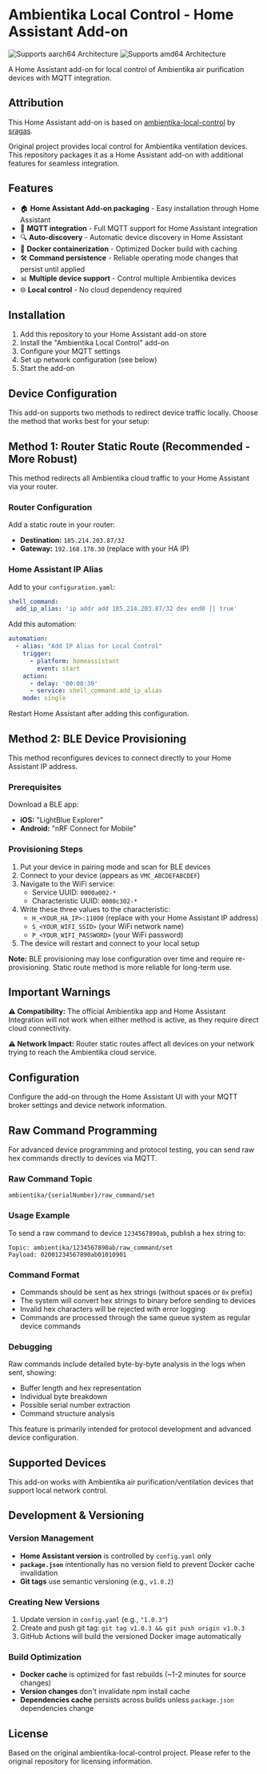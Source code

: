 # Ambientika Local Control - Home Assistant Add-on

![Supports aarch64 Architecture][aarch64-shield]
![Supports amd64 Architecture][amd64-shield]

A Home Assistant add-on for local control of Ambientika air purification devices with MQTT integration.

## Attribution

This Home Assistant add-on is based on [ambientika-local-control](https://github.com/sragas/ambientika-local-control) by [sragas](https://github.com/sragas).

Original project provides local control for Ambientika ventilation devices. This repository packages it as a Home Assistant add-on with additional features for seamless integration.

## Features

- 🏠 **Home Assistant Add-on packaging** - Easy installation through Home Assistant
- 📡 **MQTT integration** - Full MQTT support for Home Assistant integration
- 🔍 **Auto-discovery** - Automatic device discovery in Home Assistant
- 🐳 **Docker containerization** - Optimized Docker build with caching
- 🛠️ **Command persistence** - Reliable operating mode changes that persist until applied
- 📊 **Multiple device support** - Control multiple Ambientika devices
- 🌐 **Local control** - No cloud dependency required

## Installation

1. Add this repository to your Home Assistant add-on store
2. Install the "Ambientika Local Control" add-on
3. Configure your MQTT settings
4. Set up network configuration (see below)
5. Start the add-on

## Device Configuration

This add-on supports two methods to redirect device traffic locally. Choose the method that works best for your setup:

## Method 1: Router Static Route (Recommended - More Robust)

This method redirects all Ambientika cloud traffic to your Home Assistant via your router.

### Router Configuration
Add a static route in your router:
- **Destination:** `185.214.203.87/32`
- **Gateway:** `192.168.178.30` (replace with your HA IP)

### Home Assistant IP Alias
Add to your `configuration.yaml`:
```yaml
shell_command:
  add_ip_alias: 'ip addr add 185.214.203.87/32 dev end0 || true'
```

Add this automation:
```yaml
automation:
  - alias: "Add IP Alias for Local Control"
    trigger:
      - platform: homeassistant
        event: start
    action:
      - delay: '00:00:30'
      - service: shell_command.add_ip_alias
    mode: single
```

Restart Home Assistant after adding this configuration.

## Method 2: BLE Device Provisioning

This method reconfigures devices to connect directly to your Home Assistant IP address.

### Prerequisites
Download a BLE app:
- **iOS:** "LightBlue Explorer" 
- **Android:** "nRF Connect for Mobile"

### Provisioning Steps
1. Put your device in pairing mode and scan for BLE devices
2. Connect to your device (appears as `VMC_ABCDEFABCDEF`)
3. Navigate to the WiFi service:
   - Service UUID: `0000a002-*`
   - Characteristic UUID: `0000c302-*`
4. Write these three values to the characteristic:
   - `H_<YOUR_HA_IP>:11000` (replace with your Home Assistant IP address)
   - `S_<YOUR_WIFI_SSID>` (your WiFi network name)
   - `P_<YOUR_WIFI_PASSWORD>` (your WiFi password)
5. The device will restart and connect to your local setup

**Note:** BLE provisioning may lose configuration over time and require re-provisioning. Static route method is more reliable for long-term use.

## Important Warnings

**⚠️ Compatibility:** The official Ambientika app and Home Assistant Integration will not work when either method is active, as they require direct cloud connectivity.

**⚠️ Network Impact:** Router static routes affect all devices on your network trying to reach the Ambientika cloud service.

## Configuration

Configure the add-on through the Home Assistant UI with your MQTT broker settings and device network information.

## Raw Command Programming

For advanced device programming and protocol testing, you can send raw hex commands directly to devices via MQTT.

### Raw Command Topic
```
ambientika/{serialNumber}/raw_command/set
```

### Usage Example
To send a raw command to device `1234567890ab`, publish a hex string to:
```
Topic: ambientika/1234567890ab/raw_command/set
Payload: 02001234567890ab01010901
```

### Command Format
- Commands should be sent as hex strings (without spaces or `0x` prefix)
- The system will convert hex strings to binary before sending to devices
- Invalid hex characters will be rejected with error logging
- Commands are processed through the same queue system as regular device commands

### Debugging
Raw commands include detailed byte-by-byte analysis in the logs when sent, showing:
- Buffer length and hex representation
- Individual byte breakdown
- Possible serial number extraction
- Command structure analysis

This feature is primarily intended for protocol development and advanced device configuration.

## Supported Devices

This add-on works with Ambientika air purification/ventilation devices that support local network control.

## Development & Versioning

### Version Management
- **Home Assistant version** is controlled by `config.yaml` only
- **`package.json`** intentionally has no version field to prevent Docker cache invalidation
- **Git tags** use semantic versioning (e.g., `v1.0.2`)

### Creating New Versions
1. Update version in `config.yaml` (e.g., `"1.0.3"`)
2. Create and push git tag: `git tag v1.0.3 && git push origin v1.0.3`
3. GitHub Actions will build the versioned Docker image automatically

### Build Optimization
- **Docker cache** is optimized for fast rebuilds (~1-2 minutes for source changes)
- **Version changes** don't invalidate npm install cache
- **Dependencies cache** persists across builds unless `package.json` dependencies change

## License

Based on the original ambientika-local-control project. Please refer to the original repository for licensing information.

[aarch64-shield]: https://img.shields.io/badge/aarch64-yes-green.svg
[amd64-shield]: https://img.shields.io/badge/amd64-yes-green.svg